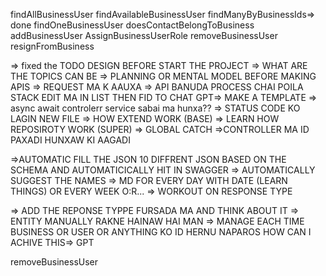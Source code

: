 findAllBusinessUser
findAvailableBusinessUser
findManyByBusinessIds=> done
findOneBusinessUser
doesContactBelongToBusiness
addBusinessUser
AssignBusinessUserRole
removeBusinessUser
resignFromBusiness


=> fixed the TODO DESIGN BEFORE START THE PROJECT  => WHAT ARE THE TOPICS CAN BE
=> PLANNING OR MENTAL MODEL BEFORE MAKING APIS
=> REQUEST MA K AAUXA
=> API BANUDA PROCESS CHAI POILA STACK EDIT MA IN LIST THEN FID TO CHAT GPT=> MAKE A TEMPLATE
=> async await controlerr service sabai ma hunxa??
=> STATUS CODE KO LAGIN NEW FILE
=> HOW EXTEND WORK (BASE)
=> LEARN HOW REPOSIROTY WORK (SUPER)
=> GLOBAL CATCH
=>CONTROLLER MA ID PAXADI HUNXAW KI AAGADI

=>AUTOMATIC FILL THE JSON 10 DIFFRENT JSON BASED ON THE SCHEMA AND AUTOMATICICALLY HIT IN  SWAGGER
=> AUTOMATICALLY SUGGEST THE NAMES
=> MD FOR EVERY DAY WITH DATE (LEARN THINGS) OR EVERY WEEK O:R...
=> WORKOUT ON RESPONSE TYPE

=> ADD THE REPONSE TYPPE FURSADA MA AND THINK ABOUT IT
=> ENTITY MANUALLY RAKNE HAINAW HAI MAN
=> MANAGE EACH TIME BUSINESS OR USER OR ANYTHING KO ID HERNU NAPAROS HOW CAN I ACHIVE THIS=> GPT


removeBusinessUser